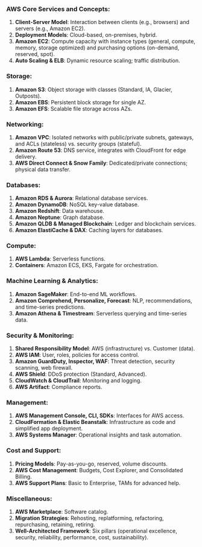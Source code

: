 ### AWS Core Services and Concepts:

1. **Client-Server Model**: Interaction between clients (e.g., browsers) and servers (e.g., Amazon EC2).
2. **Deployment Models**: Cloud-based, on-premises, hybrid.
3. **Amazon EC2**: Compute capacity with instance types (general, compute, memory, storage optimized) and purchasing options (on-demand, reserved, spot).
4. **Auto Scaling & ELB**: Dynamic resource scaling; traffic distribution.

### Storage:

1. **Amazon S3**: Object storage with classes (Standard, IA, Glacier, Outposts).
2. **Amazon EBS**: Persistent block storage for single AZ.
3. **Amazon EFS**: Scalable file storage across AZs.

### Networking:

1. **Amazon VPC**: Isolated networks with public/private subnets, gateways, and ACLs (stateless) vs. security groups (stateful).
2. **Amazon Route 53**: DNS service, integrates with CloudFront for edge delivery.
3. **AWS Direct Connect & Snow Family**: Dedicated/private connections; physical data transfer.

### Databases:

1. **Amazon RDS & Aurora**: Relational database services.
2. **Amazon DynamoDB**: NoSQL key-value database.
3. **Amazon Redshift**: Data warehouse.
4. **Amazon Neptune**: Graph database.
5. **Amazon QLDB & Managed Blockchain**: Ledger and blockchain services.
6. **Amazon ElastiCache & DAX**: Caching layers for databases.

### Compute:

1. **AWS Lambda**: Serverless functions.
2. **Containers**: Amazon ECS, EKS, Fargate for orchestration.

### Machine Learning & Analytics:

1. **Amazon SageMaker**: End-to-end ML workflows.
2. **Amazon Comprehend, Personalize, Forecast**: NLP, recommendations, and time-series predictions.
3. **Amazon Athena & Timestream**: Serverless querying and time-series data.

### Security & Monitoring:

1. **Shared Responsibility Model**: AWS (infrastructure) vs. Customer (data).
2. **AWS IAM**: User, roles, policies for access control.
3. **Amazon GuardDuty, Inspector, WAF**: Threat detection, security scanning, web firewall.
4. **AWS Shield**: DDoS protection (Standard, Advanced).
5. **CloudWatch & CloudTrail**: Monitoring and logging.
6. **AWS Artifact**: Compliance reports.

### Management:

1. **AWS Management Console, CLI, SDKs**: Interfaces for AWS access.
2. **CloudFormation & Elastic Beanstalk**: Infrastructure as code and simplified app deployment.
3. **AWS Systems Manager**: Operational insights and task automation.

### Cost and Support:

1. **Pricing Models**: Pay-as-you-go, reserved, volume discounts.
2. **AWS Cost Management**: Budgets, Cost Explorer, and Consolidated Billing.
3. **AWS Support Plans**: Basic to Enterprise, TAMs for advanced help.

### Miscellaneous:

1. **AWS Marketplace**: Software catalog.
2. **Migration Strategies**: Rehosting, replatforming, refactoring, repurchasing, retaining, retiring.
3. **Well-Architected Framework**: Six pillars (operational excellence, security, reliability, performance, cost, sustainability).